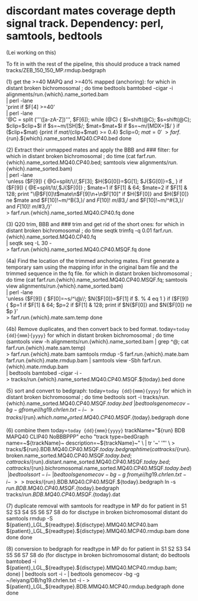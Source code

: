 # discordant mates coverage depth signal track. Dependency: perl, samtools, bedtools

(Lei working on this)

To fit in with the rest of the pipeline, this should
produce a track named tracks/ZEB_150_150_MP.rmdup.bedgraph

(1) get the >=40 MAPQ and >=40% mapped (anchoring):
    for which in distant broken bichromosomal ; do
        time bedtools bamtobed -cigar -i alignments/${run}.${which}.name_sorted.bam \
          | perl -lane \
            'print if $F[4] >=40' \
          | perl -lane \
            '@C = split ('\''([a-zA-Z])'\'', $F[6]);
             while (@C)
               {
               $l=shift(@C);
               $s=shift(@C);
               $clip=$clip+$l if $s=~m/[SH]$/;
               $mat=$mat+$l if $s=~m/[MDX=]$/
               }
             if ($clip+$mat)
               {print if $mat/($clip+$mat) >= 0.4}
             $clip=0;
             $mat=0' \
          > farf.${run}.${which}.name_sorted.MQ40.CP40.bed
        done

(2) Extract their unmapped mates and apply the BBB and ### filter:
    for which in distant broken bichromosomal ; do
        time (cat farf.${run}.${which}.name_sorted.MQ40.CP40.bed;
              samtools view alignments/${run}.${which}.name_sorted.bam) \
          | perl -lane \
            'unless ($F[9])
               {
               @G=split/\//,$F[3];
               $H{$G[0]}=$G[1];
               $J{$G[0]}=$_
               }
             if ($F[9])
               {
               @E=split/\t/,$J{$F[0]} ;
               $mate=1 if $F[1] & 64;
               $mate=2 if $F[1] & 128;
               print "\@$F[0]\t$mate\n$F[9]\n\+\n$F[10]"
                 if $H{$F[0]}
                 and $H{$F[0]} ne $mate
                 and $F[10]!~m/^B{3,}/
                 and $F[10]!~m/B{3,}$/
                 and $F[10]!~m/^\#{3,}/
                 and $F[10]!~m/\#{3,}$/}' \
          > farf.${run}.${which}.name_sorted.MQ40.CP40.fq
        done

(3) Q20 trim, BBB and ### trim and get rid of the short ones:
    for which in distant broken bichromosomal ; do
        time seqtk trimfq -q 0.01 farf.${run}.${which}.name_sorted.MQ40.CP40.fq \
          | seqtk seq -L 30 - \
          > farf.${run}.${which}.name_sorted.MQ40.CP40.MSQF.fq
        done

(4a) Find the location of the trimmed anchoring mates. First generate a temporary sam using the mapping infor in the original bam file and the trimmed sequence in the fq file.
    for which in distant broken bichromosomal ; do
        time (cat farf.${run}.${which}.name_sorted.MQ40.CP40.MSQF.fq;
              samtools view alignments/${run}.${which}.name_sorted.bam) \
          | perl -lane \
            'unless ($F[9])
               {
               $F[0]=~s/^\@//;
               $N{$F[0]}=$F[1] if $. % 4 eq 1
               }
             if ($F[9])
               {
               $p=1 if $F[1] & 64;
               $p=2 if $F[1] & 128;
               print if $N{$F[0]} and $N{$F[0]} ne $p
               }' \
          > farf.${run}.${which}.mate.sam.temp
        done

(4b) Remove duplicates, and then convert back to bed format.
    today=`today {dd}{mmm}{yyyy}`
    for which in distant broken bichromosomal ; do
        time \
          (samtools view -h alignments/${run}.${which}.name_sorted.bam | grep ^@;
           cat farf.${run}.${which}.mate.sam.temp) \
          > farf.${run}.${which}.mate.bam
          samtools rmdup -S farf.${run}.${which}.mate.bam farf.${run}.${which}.mate.rmdup.bam
          | samtools view -Sbh farf.${run}.${which}.mate.rmdup.bam \
          | bedtools bamtobed -cigar -i - \
          > tracks/${run}.${which}.name_sorted.MQ40.CP40.MSQF.${today}.bed
        done

(5) sort and convert to bedgraph:
    today=`today {dd}{mmm}{yyyy}`
    for which in distant broken bichromosomal ; do
        time bedtools sort -i tracks/${run}.${which}.name_sorted.MQ40.CP40.MSQF.${today}.bed \
          | bedtools genomecov -bg -g from_lei/hg19.chrlen.txt -i - \
          > tracks/${run}.${which}.name_sorted.MQ40.CP40.MSQF.${today}.bedgraph
        done

(6) combine them
    today=`today {dd}{mmm}{yyyy}`
    trackName="${run} BDB MAPQ40 CLIP40 NoBBBPPP"
    echo "track type=bedGraph name=~${trackName}~ description=~${trackName}~" \
      | tr '~' '"' \
      > tracks/${run}.BDB.MQ40.CP40.MSQF.${today}.bedgraph
    time (cat tracks/${run}.broken.name_sorted.MQ40.CP40.MSQF.${today}.bed;
          cat tracks/${run}.distant.name_sorted.MQ40.CP40.MSQF.${today}.bed;
          cat tracks/${run}.bichromosomal.name_sorted.MQ40.CP40.MSQF.${today}.bed) \
      | bedtools sort -i - \
      | bedtools genomecov -bg -g \
          from_lei/hg19.chrlen.txt -i - \
      >> tracks/${run}.BDB.MQ40.CP40.MSQF.${today}.bedgraph
    ln -s        ${run}.BDB.MQ40.CP40.MSQF.${today}.bedgraph \
          tracks/${run}.BDB.MQ40.CP40.MSQF.${today}.dat

(7) duplicate removal with samtools
    for readtype in MP
      do
      for patient in S1 S2 S3 S4 S5 S6 S7 S8
        do
        for disctype in broken bichromosomal distant
          do
          samtools rmdup -S ${patient}_LGL_${readtype}.${disctype}.MMQ40.MCP40.bam ${patient}_LGL_${readtype}.${disctype}.MMQ40.MCP40.rmdup.bam
          done
        done
      done
    
    
(8) conversion to bedgraph
    for readtype in MP
      do
      for patient in S1 S2 S3 S4 S5 S6 S7 S8
        do
        (for disctype in broken bichromosomal distant; do bedtools bamtobed -i ${patient}_LGL_${readtype}.${disctype}.MMQ40.MCP40.rmdup.bam; done) | bedtools sort -i - | bedtools genomecov -bg -g ~/leiyang/DB/hg19.chrlen.txt -i - > ${patient}_LGL_${readtype}.BDB.MMQ40.MCP40.rmdup.bedgraph
        done
      done

